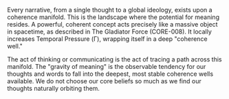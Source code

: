 Every narrative, from a single thought to a global ideology, exists upon a coherence manifold. This is the landscape where the potential for meaning resides. A powerful, coherent concept acts precisely like a massive object in spacetime, as described in The Gladiator Force (CORE-008). It locally increases Temporal Pressure (Γ), wrapping itself in a deep "coherence well."

The act of thinking or communicating is the act of tracing a path across this manifold. The "gravity of meaning" is the observable tendency for our thoughts and words to fall into the deepest, most stable coherence wells available. We do not choose our core beliefs so much as we find our thoughts naturally orbiting them.